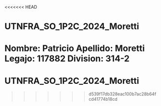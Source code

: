 <<<<<<< HEAD

# UTNFRA_SO_1P2C_2024_Moretti

Nombre: Patricio
Apellido: Moretti
Legajo: 117882
Division: 314-2 
=======
# UTNFRA_SO_1P2C_2024_Moretti
>>>>>>> d539f17db328eac100b7ac28b64fcd41774b18cd
